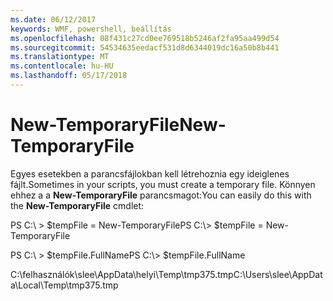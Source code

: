 ```yaml
---
ms.date: 06/12/2017
keywords: WMF, powershell, beállítás
ms.openlocfilehash: 08f431c27cd0ee769518b5246af2fa95aa499d54
ms.sourcegitcommit: 54534635eedacf531d8d6344019dc16a50b8b441
ms.translationtype: MT
ms.contentlocale: hu-HU
ms.lasthandoff: 05/17/2018
---
```

# <a name="new-temporaryfile"></a><span data-ttu-id="4467e-102">New-TemporaryFile</span><span class="sxs-lookup"><span data-stu-id="4467e-102">New-TemporaryFile</span></span>
<span data-ttu-id="4467e-103">Egyes esetekben a parancsfájlokban kell létrehoznia egy ideiglenes fájlt.</span><span class="sxs-lookup"><span data-stu-id="4467e-103">Sometimes in your scripts, you must create a temporary file.</span></span> <span data-ttu-id="4467e-104">Könnyen ehhez a a **New-TemporaryFile** parancsmagot:</span><span class="sxs-lookup"><span data-stu-id="4467e-104">You can easily do this with the **New-TemporaryFile** cmdlet:</span></span>

<span data-ttu-id="4467e-105">PS C:\\ &gt; $tempFile = New-TemporaryFile</span><span class="sxs-lookup"><span data-stu-id="4467e-105">PS C:\\&gt; $tempFile = New-TemporaryFile</span></span>

<span data-ttu-id="4467e-106">PS C:\\ &gt; $tempFile.FullName</span><span class="sxs-lookup"><span data-stu-id="4467e-106">PS C:\\&gt; $tempFile.FullName</span></span>

<span data-ttu-id="4467e-107">C:\\felhasználók\\slee\\AppData\\helyi\\Temp\\tmp375.tmp</span><span class="sxs-lookup"><span data-stu-id="4467e-107">C:\\Users\\slee\\AppData\\Local\\Temp\\tmp375.tmp</span></span>
